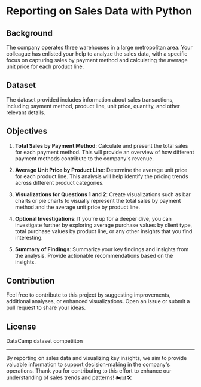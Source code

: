 # Reporting on Sales Data with Python

## Background

The company operates three warehouses in a large metropolitan area. Your colleague has enlisted your help to analyze the sales data, with a specific focus on capturing sales by payment method and calculating the average unit price for each product line.

## Dataset

The dataset provided includes information about sales transactions, including payment method, product line, unit price, quantity, and other relevant details.

## Objectives

1. **Total Sales by Payment Method**: Calculate and present the total sales for each payment method. This will provide an overview of how different payment methods contribute to the company's revenue.

2. **Average Unit Price by Product Line**: Determine the average unit price for each product line. This analysis will help identify the pricing trends across different product categories.

3. **Visualizations for Questions 1 and 2**: Create visualizations such as bar charts or pie charts to visually represent the total sales by payment method and the average unit price by product line.

4. **Optional Investigations**: If you're up for a deeper dive, you can investigate further by exploring average purchase values by client type, total purchase values by product line, or any other insights that you find interesting.

5. **Summary of Findings**: Summarize your key findings and insights from the analysis. Provide actionable recommendations based on the insights.


## Contribution

Feel free to contribute to this project by suggesting improvements, additional analyses, or enhanced visualizations. Open an issue or submit a pull request to share your ideas.

## License

DataCamp dataset competiiton

---

By reporting on sales data and visualizing key insights, we aim to provide valuable information to support decision-making in the company's operations. Thank you for contributing to this effort to enhance our understanding of sales trends and patterns! 🏍️📊🛠️
